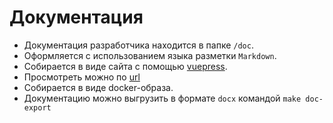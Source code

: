 # Документация

- Документация разработчика находится в папке `/doc`.
- Оформляется с использованием языка разметки `Markdown`.
- Собирается в виде сайта с помощью [vuepress](https://vuepress.vuejs.org).
- Просмотреть можно по [url](http://localhost/ddoc/)
- Собирается в виде docker-образа. 
- Документацию можно выгрузить в формате `docx` командой `make doc-export`
